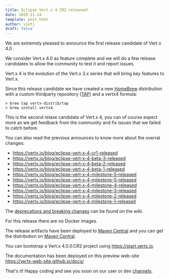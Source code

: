 ```yaml
---
title: Eclipse Vert.x 4 CR2 released!
date: 2020-11-24
template: post.html
author: vietj
draft: false
---
```


We are extremely pleased to announce the first release candidate of Vert.x 4.0 .

We consider Vert.x 4.0 as feature complete and we will do a few release candidates to
allow the community to test it and report issues.

Vert.x 4 is the evolution of the Vert.x 3.x series that will bring key features to Vert.x.

Since this release candidate we have created a new [HomeBrew](http://brew.sh/) distribution
with a custom thirdparty repository ([TAP](https://docs.brew.sh/Taps)) and a vertx4 formula:

```
> brew tap vertx-distrib/tap
> brew install vertx4
```

This is the second relase candidate of Vert.x 4, you can of course expect more as we get feedback from the community and fix issues that we failed to catch before.

You can also read the previous announces to know more about the overral changes:

- https://vertx.io/blog/eclipse-vert-x-4-cr1-released
- https://vertx.io/blog/eclipse-vert-x-4-beta-3-released
- https://vertx.io/blog/eclipse-vert-x-4-beta-2-released
- https://vertx.io/blog/eclipse-vert-x-4-beta-1-released
- https://vertx.io/blog/eclipse-vert-x-4-milestone-5-released
- https://vertx.io/blog/eclipse-vert-x-4-milestone-5-released
- https://vertx.io/blog/eclipse-vert-x-4-milestone-4-released
- https://vertx.io/blog/eclipse-vert-x-4-milestone-3-released
- https://vertx.io/blog/eclipse-vert-x-4-milestone-2-released
- https://vertx.io/blog/eclipse-vert-x-4-milestone-1-released

The [deprecations and breaking changes](https://github.com/vert-x3/wiki/wiki/4.0.0-Deprecations-and-breaking-changes)
 can be found on the wiki.

For this release there are no Docker images.

The release artifacts have been deployed to [Maven Central](https://search.maven.org/search?q=g:io.vertx%20AND%20v:4.0.0.CR3) and you can get the distribution on [Maven Central](https://repo1.maven.org/maven2/io/vertx/vertx-stack-manager/4.0.0.CR2/).

You can bootstrap a Vert.x 4.0.0.CR2 project using https://start.vertx.io.

The documentation has been deployed on this preview web-site https://vertx-web-site.github.io/docs/

That's it! Happy coding and see you soon on our user or dev [channels](https://vertx.io/community).
